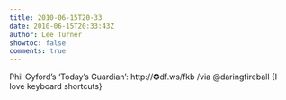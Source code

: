 ```yaml
---
title: 2010-06-15T20-33
date: 2010-06-15T20:33:43Z
author: Lee Turner
showtoc: false
comments: true
---
```


Phil Gyford’s ‘Today’s Guardian’: http://✪df.ws/fkb /via @daringfireball {I love keyboard shortcuts}

